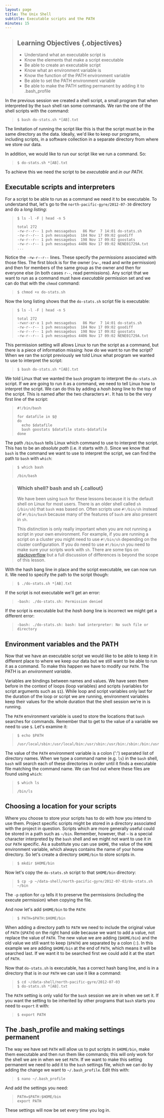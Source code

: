 ```yaml
---
layout: page
title: The Unix Shell
subtitle: Executable scripts and the PATH
minutes: 15
---
```

> ## Learning Objectives {.objectives}
> * Understand what an executable script is
> * Know the elements that make a script executable
> * Be able to create an executable script
> * Know what an environment variable is
> * Know the function of the PATH environment variable
> * Be able to set the PATH environment variable
> * Be able to make the PATH setting permanent by adding it to .bash_profile

In the previous session we created a shell script, a small program that when
interpreted by the `bash` shell ran some commands. We ran the one of the shell scripts
with the command:

> ~~~ {.bash}
> $ bash do-stats.sh *[AB].txt
> ~~~

The limitation of running the script like this is that the script must be
in the same directory as the data. Ideally, we'd like to keep our programs,
including scripts, in a software collection in a separate directory from where
we store our data.

In addition, we would like to run our script like we run a command. So:

> ~~~ {.bash}
> $ do-stats.sh *[AB].txt
> ~~~

To achieve this we need the script to be *executable* and *in our PATH*.

## Executable scripts and interpreters

For a script to be able to run as a command we need it to be executable. To understand that,
let's go to the `north-pacific-gyre/2012-07-30` directory and do a *long listing*:

> ~~~ {.input}
> $ ls -l -F | head -n 5
> ~~~
> ~~~ {.output}
> total 272
> -rw-r--r-- 1 pvh messagebus   86 Mar  7 14:01 do-stats.sh
> -rw-r--r-- 1 pvh messagebus  184 Nov 17 09:02 goodiff
> -rw-r--r-- 1 pvh messagebus  198 Nov 17 09:02 goostats
> -rw-r--r-- 1 pvh messagebus 4406 Nov 17 09:02 NENE01729A.txt
> ...
> ~~~

Notice the `-rw-r--r--` lines. These specify the *permissions* associated
with those files. The first block is for the owner (`rw-`, read and write permission)
and then for members of the same group as the owner and then for everyone else (in both
cases `r--`, read permissions). Any script that we want to run as a command must
have *executable* permission set and we can do that with the `chmod` command:

> ~~~ {.bash}
> $ chmod +x do-stats.sh
> ~~~

Now the long listing shows that the `do-stats.sh` script file is executable:

> ~~~ {.input}
> $ ls -l -F | head -n 5
> ~~~
> ~~~ {.output}
> total 272
> -rwxr-xr-x 1 pvh messagebus   86 Mar  7 14:01 do-stats.sh
> -rw-r--r-- 1 pvh messagebus  184 Nov 17 09:02 goodiff
> -rw-r--r-- 1 pvh messagebus  198 Nov 17 09:02 goostats
> -rw-r--r-- 1 pvh messagebus 4406 Nov 17 09:02 NENE01729A.txt
> ~~~

This permission setting will allows Linux to run the script as a command, but there
is a piece of information missing: how do we want to run the script? When we ran the
script previously we told Linux what program we wanted to use to interpret the script:

> ~~~ {.bash}
> $ bash do-stats.sh *[AB].txt
> ~~~

We told Linux that we wanted the `bash` program to interpret the `do-stats.sh` script.
If we are going to run it as a command, we need to tell Linux how to interpret the script.
We can do this by adding a *hash bang* line to the top of the script. This is named
after the two characters `#!`. It has to be the very first line of the script:

> ~~~ {.bash}
> #!/bin/bash
>
> for datafile in $@
> do
>   echo $datafile
>   bash goostats $datafile stats-$datafile
> done
> ~~~

The path `/bin/bash` tells Linux which command to use to interpret the script. This has
to be an *absolute path* (i.e. it starts with /). Since we know that `bash` is the command
we want to use to interpret the script, we can find the path to `bash` with `which`:

> ~~~ {.input}
> $ which bash
> ~~~
> ~~~ {.output}
> /bin/bash
> ~~~

> ### Which shell? bash and sh {.callout}
> We have been using `bash` for these lessons because it is the default shell on Linux
> for most users. There is an older shell called `sh` (`/bin/sh`) that `bash` was
> based on. Often scripts use `#!/bin/sh` instead of `#!/bin/bash` because
> many of the features of `bash` are also present in `sh`.
>
> This distinction is only really important when you are not running a script
> in your own environment. For example, if you are running a script on a
> cluster you might need to use `#!/bin/sh` depending on the cluster configuration.
> If you do need to use `#!/bin/sh` you need to make sure your scripts work
> with `sh`. There are some tips on [stackoverflow](http://stackoverflow.com/questions/5725296/difference-between-sh-and-bash)
> but a full discussion of differences is beyond the scope of this lesson.

With the hash bang line in place and the script executable, we can now run it. We need
to specify the path to the script though:

> ~~~ {.input}
> $ ./do-stats.sh *[AB].txt
> ~~~

If the script is not executable we'll get an error:

> ~~~ {.output}
> -bash: ./do-stats.sh: Permission denied
> ~~~

If the script is executable but the *hash bang* line is incorrect we might get a different error:

> ~~~ {.output}
> -bash: ./do-stats.sh: bash: bad interpreter: No such file or directory
> ~~~

## Environment variables and the PATH

Now that we have an executable script we would like to be able to keep it in different place
to where we keep our data but we still want to be able to run it as a command. To make this
happen we have to modify our `PATH`. The PATH is an *environment variable*.

Variables are bindings between names and values. We have seen them before in the context of loops
(loop variables) and scripts (variables for script arguments such as `$1`). While loop and
script variables only last for the duration of the loop or script we are running, environment
variables keep their values for the whole duration that the shell session we're in is running.

The `PATH` environment variable is used to store the locations that `bash` searches for commands.
Remember that to get to the value of a variable we need to use `$`. Let's examine it:

> ~~~ {.input}
> $ echo $PATH
> ~~~
> ~~~ {.output}
> /usr/local/sbin:/usr/local/bin:/usr/sbin:/usr/bin:/sbin:/bin:/usr/games:/usr/local/games:/usr/people/pvh/.rvm/bin
> ~~~

The value of the `PATH` environment variable is a colon (':') separated list of directory names. When we
type a command name (e.g. `ls`) in the `bash` shell, `bash` will search each of these directories in order
until it finds a executable file matching the command name. We can find out where these files are found
using `which`:

> ~~~ {.input}
> $ which ls
> ~~~
> ~~~ {.output}
> /bin/ls
> ~~~

## Choosing a location for your scripts

Where you choose to store your scripts has to do with how you intend to use them. Project specific scripts
might be stored in a directory associated with the project in question. Scripts which are more generally
useful could be stored in a path such as `~/bin`. Remember, however, that `~` is a special character
interpreted by the `bash` shell and we might not want to use it in our `PATH` specific. As a substitute you can
use `$HOME`, the value of the `HOME` environment variable, which always contains the name of your home
directory. So let's create a directory `$HOME/bin` to store scripts in.

> ~~~ {.bash}
> $ mkdir $HOME/bin
> ~~~

Now let's copy the `do-stats.sh` script to that `$HOME/bin` directory:

> ~~~ {.bash}
> $ cp -p ~/data-shell/north-pacific-gyre/2012-07-03/do-stats.sh ~/bin
> ~~~

The `-p` option for `cp` tells it to preserve the permissions (including the execute permission)
when copying the file.

And now let's add `$HOME/bin` to the `PATH`:

> ~~~ {.bash}
> $ PATH=$PATH:$HOME/bin
> ~~~

When adding a directory path to `PATH` we need to include the original value of `PATH` (`$PATH`)
on the right hand side because we want to add a value, not replace the value of `PATH`. The new
value we are adding (`$HOME/bin`) and the old value we still want to keep (`$PATH`) are
separated by a colon (`:`). In this example we are adding `$HOME/bin` at the end of `PATH`, which
means it will be searched last. If we want it to be searched first we could add it at the start
of `PATH`.

Now that `do-stats.sh` is executable, has a correct hash bang line, and is in a directory
that is in our `PATH` we can use it like a command:

> ~~~ {.bash}
> $ cd ~/data-shell/north-pacific-gyre/2012-07-03 
> $ do-stats.sh *[AB].txt
> ~~~

The `PATH` setting is only valid for the `bash` session we are in when we set it. If you want
the setting to be inherited by other programs that `bash` starts you need to `export` it
with:

> ~~~ {.bash}
> $ export PATH
> ~~~

## The .bash_profile and making settings permanent

The way we have set `PATH` will allow us to put scripts in `$HOME/bin`, make them executable
and then run them like commands; this will only work for the shell we are in when we
set `PATH`. If we want to make this setting permanent we need to add it to the `bash` settings
file, which we can do by adding the change we want to `~/.bash_profile`. Edit this with:

> ~~~ {.bash}
> $ nano ~/.bash_profile
> ~~~

And add the settings you need:

> ~~~ {.bash}
> PATH=$PATH:$HOME/bin
> export PATH
> ~~~

These settings will now be set every time you log in.